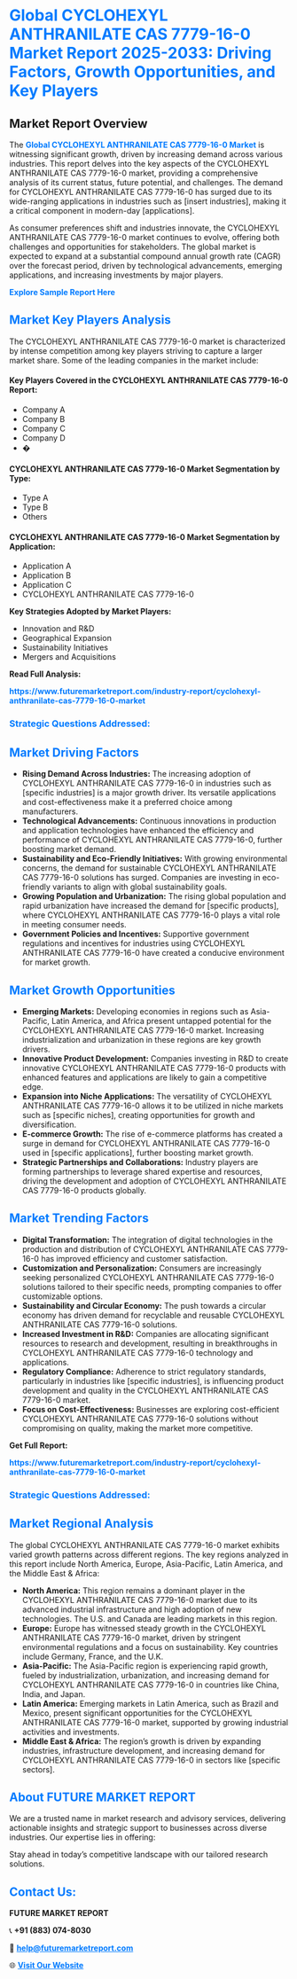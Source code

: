 <h1 style="color: #007BFF;">Global CYCLOHEXYL ANTHRANILATE CAS 7779-16-0 Market Report 2025-2033: Driving Factors, Growth Opportunities, and Key Players</h1>

<section id="overview">
<h2>Market Report Overview</h2>
<p>The <a href="https://www.futuremarketreport.com/industry-report/cyclohexyl-anthranilate-cas-7779-16-0-market" style="color: #007BFF; text-decoration: none;"><strong>Global CYCLOHEXYL ANTHRANILATE CAS 7779-16-0 Market</strong></a> is witnessing significant growth, driven by increasing demand across various industries. This report delves into the key aspects of the CYCLOHEXYL ANTHRANILATE CAS 7779-16-0 market, providing a comprehensive analysis of its current status, future potential, and challenges. The demand for CYCLOHEXYL ANTHRANILATE CAS 7779-16-0 has surged due to its wide-ranging applications in industries such as [insert industries], making it a critical component in modern-day [applications].</p>
<p>As consumer preferences shift and industries innovate, the CYCLOHEXYL ANTHRANILATE CAS 7779-16-0 market continues to evolve, offering both challenges and opportunities for stakeholders. The global market is expected to expand at a substantial compound annual growth rate (CAGR) over the forecast period, driven by technological advancements, emerging applications, and increasing investments by major players.</p>
</section>

<section id="overview">
<p><a href="https://www.futuremarketreport.com/request-sample/reportId=111099" style="color: #007BFF; text-decoration: none;"><strong>Explore Sample Report Here</strong></a></p>
</section>

<section id="key-players">
<h2 style="color: #007BFF;">Market Key Players Analysis</h2>
<p>The CYCLOHEXYL ANTHRANILATE CAS 7779-16-0 market is characterized by intense competition among key players striving to capture a larger market share. Some of the leading companies in the market include:</p>
<h4>Key Players Covered in the CYCLOHEXYL ANTHRANILATE CAS 7779-16-0 Report:</h4>
<ul><li>Company A</li><li>Company B</li><li>Company C</li><li>Company D</li><li>�</li></ul>
<h4>CYCLOHEXYL ANTHRANILATE CAS 7779-16-0 Market Segmentation by Type:</h4>
<ul><li>Type A</li><li>Type B</li><li>Others</li></ul>

<h4>CYCLOHEXYL ANTHRANILATE CAS 7779-16-0 Market Segmentation by Application:</h4>
<ul><li>Application A</li><li>Application B</li><li>Application C</li><li>CYCLOHEXYL ANTHRANILATE CAS 7779-16-0</li></ul>
<p><strong>Key Strategies Adopted by Market Players:</strong></p>
<ul>
<li>Innovation and R&D</li>
<li>Geographical Expansion</li>
<li>Sustainability Initiatives</li>
<li>Mergers and Acquisitions</li>
</ul>
</section>

<section>
<p><strong>Read Full Analysis: </strong></p><a href="https://www.futuremarketreport.com/industry-report/cyclohexyl-anthranilate-cas-7779-16-0-market" style="color: #007BFF; text-decoration: none;"><strong>https://www.futuremarketreport.com/industry-report/cyclohexyl-anthranilate-cas-7779-16-0-market</strong></a>
<h3 style="color: #007BFF;">Strategic Questions Addressed:</h3>
</section>

<section id="driving-factors">
<h2 style="color: #007BFF;">Market Driving Factors</h2>
<ul>
<li><strong>Rising Demand Across Industries:</strong> The increasing adoption of CYCLOHEXYL ANTHRANILATE CAS 7779-16-0 in industries such as [specific industries] is a major growth driver. Its versatile applications and cost-effectiveness make it a preferred choice among manufacturers.</li>
<li><strong>Technological Advancements:</strong> Continuous innovations in production and application technologies have enhanced the efficiency and performance of CYCLOHEXYL ANTHRANILATE CAS 7779-16-0, further boosting market demand.</li>
<li><strong>Sustainability and Eco-Friendly Initiatives:</strong> With growing environmental concerns, the demand for sustainable CYCLOHEXYL ANTHRANILATE CAS 7779-16-0 solutions has surged. Companies are investing in eco-friendly variants to align with global sustainability goals.</li>
<li><strong>Growing Population and Urbanization:</strong> The rising global population and rapid urbanization have increased the demand for [specific products], where CYCLOHEXYL ANTHRANILATE CAS 7779-16-0 plays a vital role in meeting consumer needs.</li>
<li><strong>Government Policies and Incentives:</strong> Supportive government regulations and incentives for industries using CYCLOHEXYL ANTHRANILATE CAS 7779-16-0 have created a conducive environment for market growth.</li>
</ul>
</section>

<section id="growth-opportunities">
<h2 style="color: #007BFF;">Market Growth Opportunities</h2>
<ul>
<li><strong>Emerging Markets:</strong> Developing economies in regions such as Asia-Pacific, Latin America, and Africa present untapped potential for the CYCLOHEXYL ANTHRANILATE CAS 7779-16-0 market. Increasing industrialization and urbanization in these regions are key growth drivers.</li>
<li><strong>Innovative Product Development:</strong> Companies investing in R&D to create innovative CYCLOHEXYL ANTHRANILATE CAS 7779-16-0 products with enhanced features and applications are likely to gain a competitive edge.</li>
<li><strong>Expansion into Niche Applications:</strong> The versatility of CYCLOHEXYL ANTHRANILATE CAS 7779-16-0 allows it to be utilized in niche markets such as [specific niches], creating opportunities for growth and diversification.</li>
<li><strong>E-commerce Growth:</strong> The rise of e-commerce platforms has created a surge in demand for CYCLOHEXYL ANTHRANILATE CAS 7779-16-0 used in [specific applications], further boosting market growth.</li>
<li><strong>Strategic Partnerships and Collaborations:</strong> Industry players are forming partnerships to leverage shared expertise and resources, driving the development and adoption of CYCLOHEXYL ANTHRANILATE CAS 7779-16-0 products globally.</li>
</ul>
</section>

<section id="trending-factors">
<h2 style="color: #007BFF;">Market Trending Factors</h2>
<ul>
<li><strong>Digital Transformation:</strong> The integration of digital technologies in the production and distribution of CYCLOHEXYL ANTHRANILATE CAS 7779-16-0 has improved efficiency and customer satisfaction.</li>
<li><strong>Customization and Personalization:</strong> Consumers are increasingly seeking personalized CYCLOHEXYL ANTHRANILATE CAS 7779-16-0 solutions tailored to their specific needs, prompting companies to offer customizable options.</li>
<li><strong>Sustainability and Circular Economy:</strong> The push towards a circular economy has driven demand for recyclable and reusable CYCLOHEXYL ANTHRANILATE CAS 7779-16-0 solutions.</li>
<li><strong>Increased Investment in R&D:</strong> Companies are allocating significant resources to research and development, resulting in breakthroughs in CYCLOHEXYL ANTHRANILATE CAS 7779-16-0 technology and applications.</li>
<li><strong>Regulatory Compliance:</strong> Adherence to strict regulatory standards, particularly in industries like [specific industries], is influencing product development and quality in the CYCLOHEXYL ANTHRANILATE CAS 7779-16-0 market.</li>
<li><strong>Focus on Cost-Effectiveness:</strong> Businesses are exploring cost-efficient CYCLOHEXYL ANTHRANILATE CAS 7779-16-0 solutions without compromising on quality, making the market more competitive.</li>
</ul>
</section>

<section>
<p><strong>Get Full Report: </strong></p><a href="https://www.futuremarketreport.com/industry-report/cyclohexyl-anthranilate-cas-7779-16-0-market" style="color: #007BFF; text-decoration: none;"><strong>https://www.futuremarketreport.com/industry-report/cyclohexyl-anthranilate-cas-7779-16-0-market</strong></a>
<h3 style="color: #007BFF;">Strategic Questions Addressed:</h3>
</section>


<section id="regional-analysis">
<h2 style="color: #007BFF;">Market Regional Analysis</h2>
<p>The global CYCLOHEXYL ANTHRANILATE CAS 7779-16-0 market exhibits varied growth patterns across different regions. The key regions analyzed in this report include North America, Europe, Asia-Pacific, Latin America, and the Middle East & Africa:</p>
<ul>
<li><strong>North America:</strong> This region remains a dominant player in the CYCLOHEXYL ANTHRANILATE CAS 7779-16-0 market due to its advanced industrial infrastructure and high adoption of new technologies. The U.S. and Canada are leading markets in this region.</li>
<li><strong>Europe:</strong> Europe has witnessed steady growth in the CYCLOHEXYL ANTHRANILATE CAS 7779-16-0 market, driven by stringent environmental regulations and a focus on sustainability. Key countries include Germany, France, and the U.K.</li>
<li><strong>Asia-Pacific:</strong> The Asia-Pacific region is experiencing rapid growth, fueled by industrialization, urbanization, and increasing demand for CYCLOHEXYL ANTHRANILATE CAS 7779-16-0 in countries like China, India, and Japan.</li>
<li><strong>Latin America:</strong> Emerging markets in Latin America, such as Brazil and Mexico, present significant opportunities for the CYCLOHEXYL ANTHRANILATE CAS 7779-16-0 market, supported by growing industrial activities and investments.</li>
<li><strong>Middle East & Africa:</strong> The region’s growth is driven by expanding industries, infrastructure development, and increasing demand for CYCLOHEXYL ANTHRANILATE CAS 7779-16-0 in sectors like [specific sectors].</li>
</ul>
</section>

<footer>
<h2 style="color: #007BFF;">About FUTURE MARKET REPORT</h2>
<p>We are a trusted name in market research and advisory services, delivering actionable insights and strategic support to businesses across diverse industries. Our expertise lies in offering:</p>

<p>Stay ahead in today’s competitive landscape with our tailored research solutions.</p>

<h2 style="color: #007BFF;">Contact Us:</h2>
<p><strong>FUTURE MARKET REPORT</strong></p>
<p>📞 <strong>+91 (883) 074-8030</strong></p>
<p>📧 <strong><a href="mailto:help@futuremarketreport.com" style="color: #007BFF;">help@futuremarketreport.com</a></strong></p>
<p>🌐 <strong><a href="https://www.futuremarketreport.com/" style="color: #007BFF;">Visit Our Website</a></strong></p>
</footer>